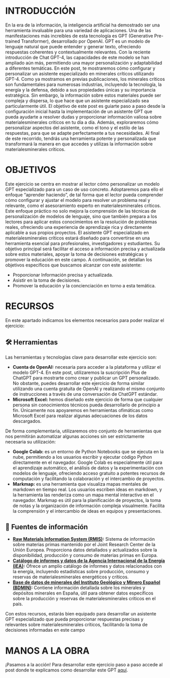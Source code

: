 # INTRODUCCIÓN

En la era de la información, la inteligencia artificial ha demostrado ser una herramienta invaluable para una variedad de aplicaciones. Una de las manifestaciones más increíbles de esta tecnología es GPT  (Generative Pre-trained Transformer), desarrollado por OpenAI. GPT es un modelo de lenguaje natural que puede entender y generar texto, ofreciendo respuestas coherentes y contextualmente relevantes. Con la reciente introducción de Chat GPT-4, las capacidades de este modelo se han ampliado aún más, permitiendo una mayor personalización y adaptabilidad a diferentes temáticas.
En este post, te mostraremos cómo configurar y personalizar un asistente especializado en minerales críticos utilizando GPT-4. Como ya mostramos en previas publicaciones, los minerales críticos son fundamentales para numerosas industrias, incluyendo la tecnología, la energía y la defensa, debido a sus propiedades únicas y su importancia estratégica. Sin embargo, la información sobre estos materiales puede ser compleja y dispersa, lo que hace que un asistente especializado sea particularmente útil.
El objetivo de este post es guiarte paso a paso desde la configuración inicial hasta la implementación de un asistente GPT que pueda ayudarte a resolver dudas y proporcionar información valiosa sobre materialesminerales críticos en tu día a día. Además, exploraremos cómo personalizar aspectos del asistente, como el tono y el estilo de las respuestas, para que se adapte perfectamente a tus necesidades. Al final de este recorrido, tendrás una herramienta potente y personalizada que transformará la manera en que accedes y utilizas la información sobre materialesminerales críticos.

# OBJETIVOS

Este ejercicio se centra en mostrar al lector cómo personalizar un modelo GPT especializado para un caso de uso concreto. Adoptaremos para ello el enfoque “aprender haciendo”, de tal forma que el lector pueda comprender cómo configurar y ajustar el modelo para resolver un problema real y relevante, como el asesoramiento experto en materialesminerales críticos. Este enfoque práctico no solo mejora la comprensión de las técnicas de personalización de modelos de lenguaje, sino que también prepara a los lectores para aplicar estos conocimientos en la resolución de problemas reales, ofreciendo una experiencia de aprendizaje rica y directamente aplicable a sus propios proyectos.
El asistente GPT especializado en materialesminerales críticos estará diseñado para convertirse en una herramienta esencial para profesionales, investigadores y estudiantes. Su objetivo principal será facilitar el acceso a información precisa y actualizada sobre estos materiales, apoyar la toma de decisiones estratégicas y promover la educación en este campo. A continuación, se detallan los objetivos específicos que buscamos alcanzar con este asistente:
* Proporcionar Información precisa y actualizada.
* Asistir en la toma de decisiones.
* Promover la educación y la concienciación en torno a esta temática.

# RECURSOS

En este apartado indicamos los elementos necesarios para poder realizar el ejercicio:

## 🛠 Herramientas
Las herramientas y tecnologías clave para desarrollar este ejercicio son:
- **Cuenta de OpenAI:** necesaria para acceder a la plataforma y utilizar el modelo GPT-4. En este post, utilizaremos la suscripción Plus de ChatGPT para mostrarte como crear y publicar un GPT personalizado. No obstante, puedes desarrollar este ejercicio de forma similar utilizando una cuenta gratuita de OpenAI y realizando el mismo conjunto de instrucciones a través de una conversación de ChatGPT estándar.
- **Microsoft Excel:** hemos diseñado este ejercicio de forma que cualquier persona sin conocimientos técnicos pueda desarrollarlo de principio a fin. Únicamente nos apoyaremos en herramientas ofimáticas como Microsoft Excel para realizar algunas adecuaciones de los datos descargados.
  
De forma complementaria, utilizaremos otro conjunto de herramientas que nos permitirán automatizar algunas acciones sin ser estrictamente necesaria su utilización:
- **Google Colab:** es un entorno de Python Notebooks que se ejecuta en la nube, permitiendo a los usuarios escribir y ejecutar código Python directamente en el navegador. Google Colab es especialmente útil para el aprendizaje automático, el análisis de datos y la experimentación con modelos de lenguaje, ofreciendo acceso gratuito a potentes recursos de computación y facilitando la colaboración y el intercambio de proyectos.
- **Markmap:** es una herramienta que visualiza mapas mentales de markdown en tiempo real. Los usuarios escriben ideas en markdown, y la herramienta las renderiza como un mapa mental interactivo en el navegador. Markmap es útil para la planificación de proyectos, la toma de notas y la organización de información compleja visualmente. Facilita la comprensión y el intercambio de ideas en equipos y presentaciones.

## 💾 Fuentes de información
- **[Raw Materials Information System (RMIS)](https://rmis.jrc.ec.europa.eu/):** Sistema de información sobre materias primas mantenido por el Joint Research Center de la Unión Europea. Proporciona datos detallados y actualizados sobre la disponibilidad, producción y consumo de materias primas en Europa.
- **[Catálogo de informes y datos de la Agencia Internacional de la Energía (IEA)](https://www.iea.org/data-and-statistics):** Ofrece un amplio catálogo de informes y datos relacionados con la energía, incluyendo estadísticas sobre producción, consumo y reservas de materialesminerales energéticos y críticos.
- **[Base de datos de minerales del Instituto Geológico y Minero Español (BDMIN)](https://info.igme.es/catalogo/resource.aspx?portal=1&catalog=3&ctt=1&lang=spa&dlang=eng&llt=dropdown&master=infoigme&shdt=false&shfo=false&resource=23):** Contiene información detallada sobre los minerales y depósitos minerales en España, útil para obtener datos específicos sobre la producción y reservas de materialesminerales críticos en el país.

Con estos recursos, estarás bien equipado para desarrollar un asistente GPT especializado que pueda proporcionar respuestas precisas y relevantes sobre materialesminerales críticos, facilitando la toma de decisiones informadas en este campo

# MANOS A LA OBRA

¡Pasamos a la acción! Para desarrollar este ejercicio paso a paso accede al post donde te explicamos como desarrollar este GPT [aquí](https://datos.gob.es/). 
